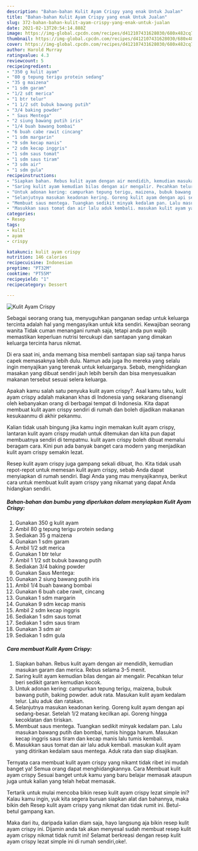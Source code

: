 ```yaml
---
description: "Bahan-bahan Kulit Ayam Crispy yang enak Untuk Jualan"
title: "Bahan-bahan Kulit Ayam Crispy yang enak Untuk Jualan"
slug: 372-bahan-bahan-kulit-ayam-crispy-yang-enak-untuk-jualan
date: 2021-02-13T20:54:14.888Z
image: https://img-global.cpcdn.com/recipes/d412107431628030/680x482cq70/kulit-ayam-crispy-foto-resep-utama.jpg
thumbnail: https://img-global.cpcdn.com/recipes/d412107431628030/680x482cq70/kulit-ayam-crispy-foto-resep-utama.jpg
cover: https://img-global.cpcdn.com/recipes/d412107431628030/680x482cq70/kulit-ayam-crispy-foto-resep-utama.jpg
author: Harold Murray
ratingvalue: 4.3
reviewcount: 5
recipeingredient:
- "350 g kulit ayam"
- "80 g tepung terigu protein sedang"
- "35 g maizena"
- "1 sdm garam"
- "1/2 sdt merica"
- "1 btr telur"
- "1 1/2 sdt bubuk bawang putih"
- "3/4 baking powder"
- " Saus Mentega"
- "2 siung bawang putih iris"
- "1/4 buah bawang bombai"
- "6 buah cabe rawit cincang"
- "1 sdm margarin"
- "9 sdm kecap manis"
- "2 sdm kecap inggris"
- "1 sdm saus tomat"
- "1 sdm saus tiram"
- "3 sdm air"
- "1 sdm gula"
recipeinstructions:
- "Siapkan bahan. Rebus kulit ayam dengan air mendidih, kemudian masukan garam dan merica. Rebus selama 3-5 menit."
- "Saring kulit ayam kemudian bilas dengan air mengalir. Pecahkan telur beri sedikit garam kemudian kocok."
- "Untuk adonan kering: campurkan tepung terigu, maizena, bubuk bawang putih, baking powder. aduk rata. Masukan kulit ayam kedalam telur. Lalu aduk dan ratakan."
- "Selanjutnya masukan keadonan kering. Goreng kulit ayam dengan api sedang-besar. Setelah 1/2 matang kecilkan api. Goreng hingga kecoklatan dan tiriskan."
- "Membuat saus mentega. Tuangkan sedikit minyak kedalam pan. Lalu masukan bawang putih dan bombai, tumis hingga harum. Masukan kecap inggris saus tiram dan kecap manis lalu tumis kembali."
- "Masukkan saus tomat dan air lalu aduk kembali. masukan kulit ayam yang ditirikan kedalam saus mentega. Aduk rata dan siap disajikan."
categories:
- Resep
tags:
- kulit
- ayam
- crispy

katakunci: kulit ayam crispy 
nutrition: 146 calories
recipecuisine: Indonesian
preptime: "PT32M"
cooktime: "PT55M"
recipeyield: "1"
recipecategory: Dessert

---
```



![Kulit Ayam Crispy](https://img-global.cpcdn.com/recipes/d412107431628030/680x482cq70/kulit-ayam-crispy-foto-resep-utama.jpg)

Sebagai seorang orang tua, menyuguhkan panganan sedap untuk keluarga tercinta adalah hal yang mengasyikan untuk kita sendiri. Kewajiban seorang  wanita Tidak cuman menangani rumah saja, tetapi anda pun wajib memastikan keperluan nutrisi tercukupi dan santapan yang dimakan keluarga tercinta harus nikmat.

Di era  saat ini, anda memang bisa membeli santapan siap saji tanpa harus capek memasaknya lebih dulu. Namun ada juga lho mereka yang selalu ingin menyajikan yang terenak untuk keluarganya. Sebab, menghidangkan masakan yang dibuat sendiri jauh lebih bersih dan bisa menyesuaikan makanan tersebut sesuai selera keluarga. 



Apakah kamu salah satu penyuka kulit ayam crispy?. Asal kamu tahu, kulit ayam crispy adalah makanan khas di Indonesia yang sekarang disenangi oleh kebanyakan orang di berbagai tempat di Indonesia. Kita dapat membuat kulit ayam crispy sendiri di rumah dan boleh dijadikan makanan kesukaanmu di akhir pekanmu.

Kalian tidak usah bingung jika kamu ingin memakan kulit ayam crispy, lantaran kulit ayam crispy mudah untuk ditemukan dan kita pun dapat membuatnya sendiri di tempatmu. kulit ayam crispy boleh dibuat memalui beragam cara. Kini pun ada banyak banget cara modern yang menjadikan kulit ayam crispy semakin lezat.

Resep kulit ayam crispy juga gampang sekali dibuat, lho. Kita tidak usah repot-repot untuk memesan kulit ayam crispy, sebab Anda dapat menyiapkan di rumah sendiri. Bagi Anda yang mau menyajikannya, berikut cara untuk membuat kulit ayam crispy yang nikamat yang dapat Anda hidangkan sendiri.

<!--inarticleads1-->

##### Bahan-bahan dan bumbu yang diperlukan dalam menyiapkan Kulit Ayam Crispy:

1. Gunakan 350 g kulit ayam
1. Ambil 80 g tepung terigu protein sedang
1. Sediakan 35 g maizena
1. Gunakan 1 sdm garam
1. Ambil 1/2 sdt merica
1. Gunakan 1 btr telur
1. Ambil 1 1/2 sdt bubuk bawang putih
1. Sediakan 3/4 baking powder
1. Gunakan  Saus Mentega:
1. Gunakan 2 siung bawang putih iris
1. Ambil 1/4 buah bawang bombai
1. Gunakan 6 buah cabe rawit, cincang
1. Gunakan 1 sdm margarin
1. Gunakan 9 sdm kecap manis
1. Ambil 2 sdm kecap inggris
1. Sediakan 1 sdm saus tomat
1. Sediakan 1 sdm saus tiram
1. Gunakan 3 sdm air
1. Sediakan 1 sdm gula




<!--inarticleads2-->

##### Cara membuat Kulit Ayam Crispy:

1. Siapkan bahan. Rebus kulit ayam dengan air mendidih, kemudian masukan garam dan merica. Rebus selama 3-5 menit.
1. Saring kulit ayam kemudian bilas dengan air mengalir. Pecahkan telur beri sedikit garam kemudian kocok.
1. Untuk adonan kering: campurkan tepung terigu, maizena, bubuk bawang putih, baking powder. aduk rata. Masukan kulit ayam kedalam telur. Lalu aduk dan ratakan.
1. Selanjutnya masukan keadonan kering. Goreng kulit ayam dengan api sedang-besar. Setelah 1/2 matang kecilkan api. Goreng hingga kecoklatan dan tiriskan.
1. Membuat saus mentega. Tuangkan sedikit minyak kedalam pan. Lalu masukan bawang putih dan bombai, tumis hingga harum. Masukan kecap inggris saus tiram dan kecap manis lalu tumis kembali.
1. Masukkan saus tomat dan air lalu aduk kembali. masukan kulit ayam yang ditirikan kedalam saus mentega. Aduk rata dan siap disajikan.




Ternyata cara membuat kulit ayam crispy yang nikamt tidak ribet ini mudah banget ya! Semua orang dapat menghidangkannya. Cara Membuat kulit ayam crispy Sesuai banget untuk kamu yang baru belajar memasak ataupun juga untuk kalian yang telah hebat memasak.

Tertarik untuk mulai mencoba bikin resep kulit ayam crispy lezat simple ini? Kalau kamu ingin, yuk kita segera buruan siapkan alat dan bahannya, maka bikin deh Resep kulit ayam crispy yang nikmat dan tidak rumit ini. Betul-betul gampang kan. 

Maka dari itu, daripada kalian diam saja, hayo langsung aja bikin resep kulit ayam crispy ini. Dijamin anda tak akan menyesal sudah membuat resep kulit ayam crispy nikmat tidak rumit ini! Selamat berkreasi dengan resep kulit ayam crispy lezat simple ini di rumah sendiri,oke!.

